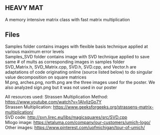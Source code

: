 ## HEAVY MAT
A memory intensive matrix class with fast matrix multiplication

## Files
Samples folder contains images with flexible basis technique applied at various maximum error levels <br />
Samples_SVD folder contains image with SVD technique applied to save same # of mults as corresponding images in samples folder <br />
SVD_Matrix.h, SVD_Matrix.cpp, SVD.h, SVD.cpp, and Vector.h are adaptations of code originating online (source listed below) to do singular value decomposition on square matrices <br />
M.png, arches.png, north.png are the three images used for the poster.  We also analyzed sign.png but it was not used in our poster <br />

 
All resources used:
Strassen Multiplication Method: https://www.youtube.com/watch?v=1AIvlizGo7Y <br />
Strassen Multiplication: https://www.geeksforgeeks.org/strassens-matrix-multiplication/ <br />
SVD code: http://svn.lirec.eu/libs/magicsquares/src/SVD.cpp <br />
Mlogo image: https://etaluma.com/company/our-customers/umich-logo/ <br />
Other images: https://www.pinterest.com/uofmichigan/tour-of-umich/ <br />


